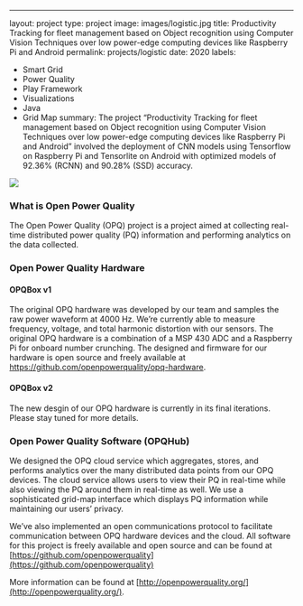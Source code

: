 ---
layout: project
type: project
image: images/logistic.jpg
title: Productivity Tracking for fleet management based on Object recognition using Computer Vision Techniques over low power-edge computing devices like Raspberry Pi and Android
permalink: projects/logistic
date: 2020
labels:
  - Smart Grid
  - Power Quality
  - Play Framework
  - Visualizations
  - Java
  - Grid Map
summary: The project “Productivity Tracking for fleet management based on Object recognition using Computer Vision Techniques over low power-edge computing devices like Raspberry Pi and Android” involved the deployment of CNN models using Tensorflow on Raspberry Pi and Tensorlite on Android with optimized models of 92.36% (RCNN) and 90.28% (SSD) accuracy.

<img class="ui image" src="{{ site.baseurl }}/images/logistic.jpg">

### What is Open Power Quality

The Open Power Quality (OPQ) project is a project aimed at collecting real-time distributed power quality (PQ)
information and performing analytics on the data collected.

### Open Power Quality Hardware

#### OPQBox v1

The original OPQ hardware was developed by our team and samples the raw power waveform at 4000 Hz.
We’re currently able to measure frequency, voltage, and total harmonic distortion with our sensors.
The original OPQ hardware is a combination of a MSP 430 ADC and a Raspberry Pi for onboard number crunching.
The designed and firmware for our hardware is open source and freely available at
 https://github.com/openpowerquality/opq-hardware.

#### OPQBox v2

The new desgin of our OPQ hardware is currently in its final iterations. Please stay tuned for more details.

### Open Power Quality Software (OPQHub)

We designed the OPQ cloud service which aggregates, stores, and performs analytics over the many distributed data points
 from our OPQ devices. The cloud service allows users to view their PQ in real-time while also viewing the PQ around
 them in real-time as well. We use a sophisticated grid-map interface which displays PQ information while maintaining
 our users’ privacy.

We’ve also implemented an open communications protocol to facilitate communication between OPQ hardware devices and the
cloud. All software for this project is freely available and open source and can be found at
 [https://github.com/openpowerquality](https://github.com/openpowerquality)

More information can be found at [http://openpowerquality.org/](http://openpowerquality.org/).

